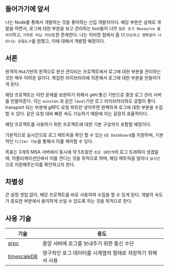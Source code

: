 ## 들어가기에 앞서

나는 Node를 통해서 개발하는 것을 좋아하는 신입 개발자이다. 해당 부분은 실제로 개발을 하면서, 로그에 대한 부분을 보고 관리하는 tool들이 너무 `많은 초기 Resource 를 차지`하고, `가파른 러닝 커브`또한 존재한다. 나는 이러한 점에서 좀 더 `단순하고 명확함이 나타나는 유틸도구`를 원했고, 이에 대해서 개발할 예정이다.

## 서론

원격의 `MSA`기반의 원격으로 분산 관리되는 프로젝트에서 로그에 대한 부분을 관리하는 것은 매우 어려운 일이다. 복잡한 라이브러리에 의존해서 로그에 대한 부분을 만들어가게 된다.

해당 프로젝트는 이런 문제를 보완하기 위해서 `gRPC`통신 기반으로 중앙 로그 관리 서버를 만들어준다. 이는 `winston` 과 같은 `level`기반 로그 라이브러리와도 궁합이 좋다. transport 되는 부분에 gRPC 요청 파트만 넣어주면 완벽하게 로그에 대한 부분을 수집할 수 있다. 같은 요청 대비 빠른 속도 가능하기 때문에 이는 굉장히 효율적이다.

해당 프로젝트를 사용하기 위한 프로젝트에 대한 기본 구성까지 포함할 예정이다.

기본적으로 실시간으로 로그 메트릭을 확인 할 수 있는 `UI Dashboard`를 지원하며, 기본적인 `filter 기능`을 통해서 이를 케어할 수 있다.

목표는 3개의 MSA 서버에서 동시에 약 5초동안 `초당 10만개`의 로그 트래픽이 생겼을 때, 어플리케이션단에서 이를 견디는 것을 목적으로 하며, 해당 메트릭을 얼마나 `실시간`으로 지원해주는지를 확인하고자 한다.

## 차별성

큰 설정 셋업 없이, 해당 프로젝트를 바로 사용하여 수집을 할 수 있게 된다. 개발의 속도가 중요한 부분에서 용이하게 쓰일 수 있도록 하는 것을 목적으로 한다.

## 사용 기술

| 기술                                 | 용도                                                        |
| ------------------------------------ | ----------------------------------------------------------- |
| [grpc](./docs/grpc.md)               | 중앙 서버에 로그를 보내주기 위한 통신 수단                  |
| [timescaleDB](./docs/timescaleDB.md) | 영구적인 로그 데이터를 시계열의 형태로 저장하기 위해서 사용 |
